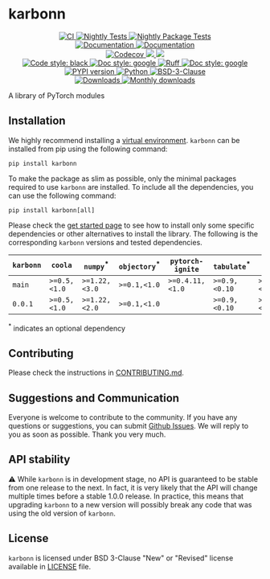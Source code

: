# karbonn

<p align="center">
    <a href="https://github.com/durandtibo/karbonn/actions">
        <img alt="CI" src="https://github.com/durandtibo/karbonn/workflows/CI/badge.svg">
    </a>
    <a href="https://github.com/durandtibo/karbonn/actions">
        <img alt="Nightly Tests" src="https://github.com/durandtibo/karbonn/workflows/Nightly%20Tests/badge.svg">
    </a>
    <a href="https://github.com/durandtibo/karbonn/actions">
        <img alt="Nightly Package Tests" src="https://github.com/durandtibo/karbonn/workflows/Nightly%20Package%20Tests/badge.svg">
    </a>
    <br/>
    <a href="https://durandtibo.github.io/karbonn/">
        <img alt="Documentation" src="https://github.com/durandtibo/karbonn/workflows/Documentation%20(stable)/badge.svg">
    </a>
    <a href="https://durandtibo.github.io/karbonn/">
        <img alt="Documentation" src="https://github.com/durandtibo/karbonn/workflows/Documentation%20(unstable)/badge.svg">
    </a>
    <br/>
    <a href="https://codecov.io/gh/durandtibo/karbonn">
        <img alt="Codecov" src="https://codecov.io/gh/durandtibo/karbonn/branch/main/graph/badge.svg">
    </a>
    <a href="https://codeclimate.com/github/durandtibo/karbonn/maintainability">
        <img src="https://api.codeclimate.com/v1/badges/1d66f4218d5da81c2ed0/maintainability" />
    </a>
    <a href="https://codeclimate.com/github/durandtibo/karbonn/test_coverage">
        <img src="https://api.codeclimate.com/v1/badges/1d66f4218d5da81c2ed0/test_coverage" />
    </a>
    <br/>
    <a href="https://github.com/psf/black">
        <img  alt="Code style: black" src="https://img.shields.io/badge/code%20style-black-000000.svg">
    </a>
    <a href="https://google.github.io/styleguide/pyguide.html#s3.8-comments-and-docstrings">
        <img  alt="Doc style: google" src="https://img.shields.io/badge/%20style-google-3666d6.svg">
    </a>
    <a href="https://github.com/astral-sh/ruff">
        <img src="https://img.shields.io/endpoint?url=https://raw.githubusercontent.com/astral-sh/ruff/main/assets/badge/v2.json" alt="Ruff" style="max-width:100%;">
    </a>
    <a href="https://github.com/guilatrova/tryceratops">
        <img  alt="Doc style: google" src="https://img.shields.io/badge/try%2Fexcept%20style-tryceratops%20%F0%9F%A6%96%E2%9C%A8-black">
    </a>
    <br/>
    <a href="https://pypi.org/project/karbonn/">
        <img alt="PYPI version" src="https://img.shields.io/pypi/v/karbonn">
    </a>
    <a href="https://pypi.org/project/karbonn/">
        <img alt="Python" src="https://img.shields.io/pypi/pyversions/karbonn.svg">
    </a>
    <a href="https://opensource.org/licenses/BSD-3-Clause">
        <img alt="BSD-3-Clause" src="https://img.shields.io/pypi/l/karbonn">
    </a>
    <br/>
    <a href="https://pepy.tech/project/karbonn">
        <img  alt="Downloads" src="https://static.pepy.tech/badge/karbonn">
    </a>
    <a href="https://pepy.tech/project/karbonn">
        <img  alt="Monthly downloads" src="https://static.pepy.tech/badge/karbonn/month">
    </a>
    <br/>
</p>

A library of PyTorch modules

## Installation

We highly recommend installing
a [virtual environment](https://packaging.python.org/guides/installing-using-pip-and-virtual-environments/).
`karbonn` can be installed from pip using the following command:

```shell
pip install karbonn
```

To make the package as slim as possible, only the minimal packages required to use `karbonn` are
installed.
To include all the dependencies, you can use the following command:

```shell
pip install karbonn[all]
```

Please check the [get started page](https://durandtibo.github.io/karbonn/get_started) to see how to
install only some specific dependencies or other alternatives to install the library.
The following is the corresponding `karbonn` versions and tested dependencies.

| `karbonn` | `coola`      | `numpy`<sup>*</sup> | `objectory`<sup>*</sup> | `pytorch-ignite` | `tabulate`<sup>*</sup> | `torch`       | `python`      |
|-----------|--------------|---------------------|-------------------------|------------------|------------------------|---------------|---------------|
| `main`    | `>=0.5,<1.0` | `>=1.22,<3.0`       | `>=0.1,<1.0`            | `>=0.4.11,<1.0`  | `>=0.9,<0.10`          | `>=1.10,<3.0` | `>=3.9,<3.13` |
| `0.0.1`   | `>=0.5,<1.0` | `>=1.22,<2.0`       | `>=0.1,<1.0`            |                  | `>=0.9,<0.10`          | `>=1.10,<3.0` | `>=3.9,<3.13` |

<sup>*</sup> indicates an optional dependency

## Contributing

Please check the instructions in [CONTRIBUTING.md](.github/CONTRIBUTING.md).

## Suggestions and Communication

Everyone is welcome to contribute to the community.
If you have any questions or suggestions, you can
submit [Github Issues](https://github.com/durandtibo/karbonn/issues).
We will reply to you as soon as possible. Thank you very much.

## API stability

:warning: While `karbonn` is in development stage, no API is guaranteed to be stable from one
release to the next.
In fact, it is very likely that the API will change multiple times before a stable 1.0.0 release.
In practice, this means that upgrading `karbonn` to a new version will possibly break any code that
was using the old version of `karbonn`.

## License

`karbonn` is licensed under BSD 3-Clause "New" or "Revised" license available in [LICENSE](LICENSE)
file.
